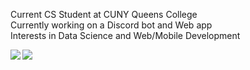 Current CS Student at CUNY Queens College   
Currently working on a Discord bot and Web app  
Interests in Data Science and Web/Mobile Development  


<a href="https://github.com/anuraghazra/github-readme-stats">
  <img align="left" src="https://github-readme-stats.vercel.app/api?username=Ramos159&count_private=true&show_icons=true&include_all_commits=true&hide_title=true&line_height=40" />
</a>
<a href="https://github.com/anuraghazra/github-readme-stats">
  <img align="left" src="https://github-readme-stats.vercel.app/api/top-langs/?username=Ramos159&hide_title=false" />
</a>
